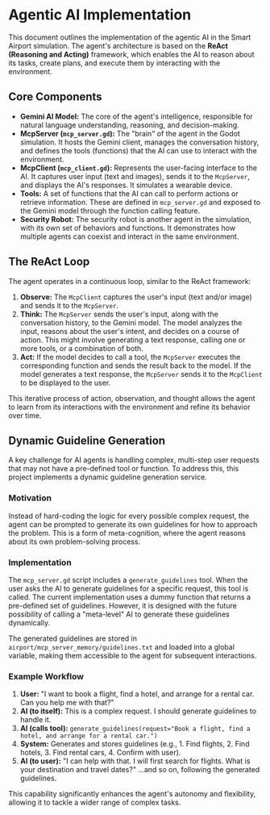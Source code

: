 # Agentic AI Implementation

This document outlines the implementation of the agentic AI in the Smart Airport simulation. The agent's architecture is based on the **ReAct (Reasoning and Acting)** framework, which enables the AI to reason about its tasks, create plans, and execute them by interacting with the environment.

## Core Components

*   **Gemini AI Model:** The core of the agent's intelligence, responsible for natural language understanding, reasoning, and decision-making.
*   **McpServer (`mcp_server.gd`):** The "brain" of the agent in the Godot simulation. It hosts the Gemini client, manages the conversation history, and defines the tools (functions) that the AI can use to interact with the environment.
*   **McpClient (`mcp_client.gd`):** Represents the user-facing interface to the AI. It captures user input (text and images), sends it to the `McpServer`, and displays the AI's responses. It simulates a wearable device.
*   **Tools:** A set of functions that the AI can call to perform actions or retrieve information. These are defined in `mcp_server.gd` and exposed to the Gemini model through the function calling feature.
*   **Security Robot:** The security robot is another agent in the simulation, with its own set of behaviors and functions. It demonstrates how multiple agents can coexist and interact in the same environment.

## The ReAct Loop

The agent operates in a continuous loop, similar to the ReAct framework:

1.  **Observe:** The `McpClient` captures the user's input (text and/or image) and sends it to the `McpServer`.
2.  **Think:** The `McpServer` sends the user's input, along with the conversation history, to the Gemini model. The model analyzes the input, reasons about the user's intent, and decides on a course of action. This might involve generating a text response, calling one or more tools, or a combination of both.
3.  **Act:** If the model decides to call a tool, the `McpServer` executes the corresponding function and sends the result back to the model. If the model generates a text response, the `McpServer` sends it to the `McpClient` to be displayed to the user.

This iterative process of action, observation, and thought allows the agent to learn from its interactions with the environment and refine its behavior over time.

## Dynamic Guideline Generation

A key challenge for AI agents is handling complex, multi-step user requests that may not have a pre-defined tool or function. To address this, this project implements a dynamic guideline generation service.

### Motivation

Instead of hard-coding the logic for every possible complex request, the agent can be prompted to generate its own guidelines for how to approach the problem. This is a form of meta-cognition, where the agent reasons about its own problem-solving process.

### Implementation

The `mcp_server.gd` script includes a `generate_guidelines` tool. When the user asks the AI to generate guidelines for a specific request, this tool is called. The current implementation uses a dummy function that returns a pre-defined set of guidelines. However, it is designed with the future possibility of calling a "meta-level" AI to generate these guidelines dynamically.

The generated guidelines are stored in `airport/mcp_server_memory/guidelines.txt` and loaded into a global variable, making them accessible to the agent for subsequent interactions.

### Example Workflow

1.  **User:** "I want to book a flight, find a hotel, and arrange for a rental car. Can you help me with that?"
2.  **AI (to itself):** This is a complex request. I should generate guidelines to handle it.
3.  **AI (calls tool):** `generate_guidelines(request="Book a flight, find a hotel, and arrange for a rental car.")`
4.  **System:** Generates and stores guidelines (e.g., 1. Find flights, 2. Find hotels, 3. Find rental cars, 4. Confirm with user).
5.  **AI (to user):** "I can help with that. I will first search for flights. What is your destination and travel dates?"
...and so on, following the generated guidelines.

This capability significantly enhances the agent's autonomy and flexibility, allowing it to tackle a wider range of complex tasks.